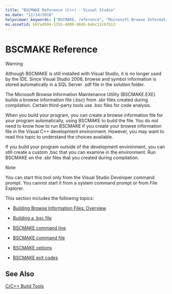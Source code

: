 ```yaml
---
title: "BSCMAKE Reference (C++) - Visual Studio"
ms.date: "12/14/2018"
helpviewer_keywords: ["BSCMAKE, reference", "Microsoft Browse Information Maintenance Utility", "browse windows", "browse information files (.bsc), building", ".bsc files, building", "bsc files, building", "BSCMAKE"]
ms.assetid: b97ad994-1355-4809-98db-6abc12c6fb13
---
```

# BSCMAKE Reference

> [!WARNING]
> Although BSCMAKE is still installed with Visual Studio, it is no longer used by the IDE. Since Visual Studio 2008, browse and symbol information is stored automatically in a SQL Server .sdf file in the solution folder.

The Microsoft Browse Information Maintenance Utility (BSCMAKE.EXE) builds a browse information file (.bsc) from .sbr files created during compilation. Certain third-party tools use .bsc files for code analysis.

When you build your program, you can create a browse information file for your program automatically, using BSCMAKE to build the file. You do not need to know how to run BSCMAKE if you create your browse information file in the Visual C++ development environment. However, you may want to read this topic to understand the choices available.

If you build your program outside of the development environment, you can still create a custom .bsc that you can examine in the environment. Run BSCMAKE on the .sbr files that you created during compilation.

> [!NOTE]
>  You can start this tool only from the Visual Studio Developer command prompt. You cannot start it from a system command prompt or from File Explorer.

This section includes the following topics:

- [Building Browse Information Files: Overview](building-browse-information-files-overview.md)

- [Building a .bsc file](building-a-dot-bsc-file.md)

- [BSCMAKE command line](bscmake-command-line.md)

- [BSCMAKE command file](bscmake-command-file-response-file.md)

- [BSCMAKE options](bscmake-options.md)

- [BSCMAKE exit codes](bscmake-exit-codes.md)

## See Also

[C/C++ Build Tools](c-cpp-build-tools.md)